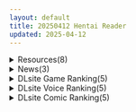 ```yaml
---
layout: default
title: 20250412 Hentai Reader
updated: 2025-04-12
---
```


<details class='content-parent'>
<summary>
Resources(8)
</summary>
<details class='content-child'>
<summary>
<span class='rss-title'> [自购][官中][RJ01169914][ウー]SiNiSistar2[3.68G] </span> <a class='rss-link' href='https://gmgard.com/gm129025' target='_blank'>&nbsp;</a>
<div class='rss-published'> 🕛 20250411 16:14:41</div>
</summary>
<img src="https://img.dlspup.org/RJ01169914/RJ01169914_img_main.jpg" /><br /><p>
入正页面：点击转跳
社团名/商标名：ウー
贩卖日：2025年04月12日 0点
支持的语言：中文(简体字) 中文(繁体字) 日文 英文
分类：像素 修女 丸吞 怀孕 产卵 羞辱 巨乳/爆乳 虐待/ryona</p>
</details>
<details class='content-child'>
<summary>
<span class='rss-title'> [日系/合集][ぐじら4ごう (ぐじら)]キメセクに敗けた娼年等46本[男娘/全彩][3.2G] </span> <a class='rss-link' href='https://gmgard.com/gm129023' target='_blank'>&nbsp;</a>
<div class='rss-published'> 🕛 20250411 14:51:46</div>
</summary>
<img src="https://static.gmgard.us/Images/upload/94160112114122698.jpg" /><br /><p>(C88) [ぐじら４ごう (ぐじら)] 成仏ックス (アイドルマスター シンデレラガールズ) [中国翻訳]
(C89) [ぐじら４ごう (ぐじら)] ギャルビッチ少年の淫性 [空想少年汉化]
(C91) [ぐじら4ごう (ぐじら)] キメセクに敗けた娼年 BEFORE [中国翻訳]
(C93) [ぐじら４ごう (ぐじら)] 殿様、ご乱心です!! [中国翻訳]
(COMIC1☆7) [A・O・I </p>
</details>
<details class='content-child'>
<summary>
<span class='rss-title'> [AI汉化][暂无RJ号][EtherealSunderDev] Ethereal Sunder Ver0.19 [步兵] </span> <a class='rss-link' href='https://gmgard.com/gm129022' target='_blank'>&nbsp;</a>
<div class='rss-published'> 🕛 20250411 14:51:43</div>
</summary>
<img src="https://static.gmgard.us/Images/upload/14546111925422601.jpg" /><br /><p>Ver0.19 2025.4.4
新增：模特工作的最后一个情色场景。在淫乱等级3解锁。
新增：妓院工作的情色场景。
新增：与 Sebastian 的对话，汇报你获得了维持闹鬼庄园结界的球体。
新增：在地区中心地图与 Cedric 的对话。在与 Sebastian 谈论球体后可用。</p>
</details>
<details class='content-child'>
<summary>
<span class='rss-title'> [官中][RJ01245153][PAKOchan Factory] devidevi survivor </span> <a class='rss-link' href='https://gmgard.com/gm129020' target='_blank'>&nbsp;</a>
<div class='rss-published'> 🕛 20250411 14:51:36</div>
</summary>
<img src="https://static.gmgard.us/Images/upload/20438111827569632.jpg" /><br /><p>别玩</p>
</details>
<details class='content-child'>
<summary>
<span class='rss-title'> [Custom_Udon] 路地裏[Fanbox] </span> <a class='rss-link' href='https://gmgard.com/gm129021' target='_blank'>&nbsp;</a>
<div class='rss-published'> 🕛 20250411 10:31:09</div>
</summary>
<img src="https://static.gmgard.us/Images/upload/29335111831091955.jpg" /><br /><p>上浮。</p>
</details>
<details class='content-child'>
<summary>
<span class='rss-title'> 【R3637】[ぬるぬるアニメ]【4Kアニメ】つるぺたおんなのこ20人・南の島でヒミツのえっち </span> <a class='rss-link' href='https://blog.reimu.net/archives/110111' target='_blank'>&nbsp;</a>
<div class='rss-published'> 🕛 20250411 08:00:23</div>
</summary>
专注于铜矿的AI社团ぬるぬるアニメ今年年初的作品。 在南国的小岛上和一群看起来如果一起做羞羞的事情就会三年起步 &#8230; <a class="more-link" href="https://blog.reimu.net/archives/110111">继续阅读<span class="screen-reader-text">【R3637】[ぬるぬるアニメ]【4Kアニメ】つるぺたおんなのこ20人・南の島でヒミツのえっち</span></a>
</details>
<details class='content-child'>
<summary>
<span class='rss-title'> [SLG/官中][RJ01133637][pachipoi] ねむりもうと/Nemurimouto [ver0.08][PC/安卓][百度/428M] </span> <a class='rss-link' href='https://gmgard.com/gm129019' target='_blank'>&nbsp;</a>
<div class='rss-published'> 🕛 20250411 05:55:43</div>
</summary>
<img src="https://static.gmgard.us/Images/upload/96296110952032076.jpg" /><br /><p>原名丨Nemurimouto
版本丨0.08
日期丨2025/4/10
语言丨中文，日文，英文
社团丨pachipoi
平台丨Windows Android
RJ号丨RJ01133637
入正丨https://pachipoi.itch.io/nemurimouto</p>
</details>
<details class='content-child'>
<summary>
<span class='rss-title'> 【S4805】[ELF] ボクの彼女はガテン系 / 彼女がした事、僕がされた事 / 巨乳妻完全捕獲計画 / ボクの妻がアイツに寝取られました / 民工女友 汉化硬盘版 </span> <a class='rss-link' href='https://blog.reimu.net/archives/109606' target='_blank'>&nbsp;</a>
<div class='rss-published'> 🕛 20250411 05:00:18</div>
</summary>
首先，我不是NTR厨，其次，我不是NTR厨，最后，我不是NTR厨，以上。 又是一个ELF的补档，这次补档的是【 &#8230; <a class="more-link" href="https://blog.reimu.net/archives/109606">继续阅读<span class="screen-reader-text">【S4805】[ELF] ボクの彼女はガテン系 / 彼女がした事、僕がされた事 / 巨乳妻完全捕獲計画 / ボクの妻がアイツに寝取られました / 民工女友 汉化硬盘版</span></a>
</details>

</details>
<details class='content-parent'>
<summary>
News(3)
</summary>
<details class='content-child'>
<summary>
<span class='rss-title'> RIDE JAPAN 【蓬松娘】评测！——“草莓牛奶的柔情外表下，内心却是一颗暴走的汽油弹！” </span> <a class='rss-link' href='https://mingqiceping.com/7192.html' target='_blank'>&nbsp;</a>
<div class='rss-published'> 🕛 20250411 17:21:30</div>
</summary>
https://mingqiceping.com/wp-content/uploads/thumb/2025/04/fill_w313_h235_g0_mark_435345-1.jpg
</details>
<details class='content-child'>
<summary>
<span class='rss-title'> Steam上一18禁遊戲涉及過激內容遭女性遊戲組織抗議，最終決定下架 </span> <a class='rss-link' href='https://www.4gamers.com.tw/news/detail/71213/steam-game-promoting-sexual-assault-removed-from-sale' target='_blank'>&nbsp;</a>
<div class='rss-published'> 🕛 20250411 16:18:26</div>
</summary>
<img src="https://img.4gamers.com.tw/news-image/dd3034fe-4acb-4b3c-881d-2728c3cbab4b.jpg"/>
hmm...
</details>
<details class='content-child'>
<summary>
<span class='rss-title'> 超濃起司農場模擬《Sloppy Fields》將登Steam，紳士逐漸不獸控制的牧場物語 </span> <a class='rss-link' href='https://www.4gamers.com.tw/news/detail/71209/sloppy-fields-is-a-cozy-tycoon-farming-game-but-just-for-adult' target='_blank'>&nbsp;</a>
<div class='rss-published'> 🕛 20250411 16:07:19</div>
</summary>
<img src="https://img.4gamers.com.tw/news-image/3285b83c-008d-4a64-b017-ec8d8dd37f3c.jpg"/>
夏天即將登場
</details>

</details>
<details class='content-parent'>
<summary>
DLsite Game Ranking(5)
</summary>
<details class='content-child'>
<summary>
<span class='rss-title'> 【中英日】SiNiSistar2 [ウー] </span> <a class='rss-link' href='https://www.dlsite.com/maniax/work/=/product_id/RJ01169914.html' target='_blank'>&nbsp;</a>
<div class='rss-published'> 🕛 20250412 13:16:43</div>
</summary>
<img src ="http://img.dlsite.jp/modpub/images2/work/doujin/RJ01170000/RJ01169914_img_main.jpg"/><br/>一款以“被敌人打倒时的绝望感、对毁灭·死亡的憧憬、被虐的官能”为主题的简单动作角色扮演游戏。以被诅咒的城镇和周边地区为舞台，玩家将扮演驱除魔物的修女进行战斗。
</details>
<details class='content-child'>
<summary>
<span class='rss-title'> 淫堕の冒険者アンナ～最強の冒険者が底辺男の女になるまで～ [もりもり屋] </span> <a class='rss-link' href='https://www.dlsite.com/maniax/work/=/product_id/RJ01370291.html' target='_blank'>&nbsp;</a>
<div class='rss-published'> 🕛 20250412 13:16:43</div>
</summary>
<img src ="http://img.dlsite.jp/modpub/images2/work/doujin/RJ01371000/RJ01370291_img_main.jpg"/><br/>最強の爆乳ヒロインが無能の底辺男の女にされるRPG
</details>
<details class='content-child'>
<summary>
<span class='rss-title'> 404号室の性感マッサージ [シン・ギュラリティー] </span> <a class='rss-link' href='https://www.dlsite.com/maniax/work/=/product_id/RJ01356701.html' target='_blank'>&nbsp;</a>
<div class='rss-published'> 🕛 20250412 13:16:43</div>
</summary>
<img src ="http://img.dlsite.jp/modpub/images2/work/doujin/RJ01357000/RJ01356701_img_main.jpg"/><br/>マッサージ好き必見の3Dゲーム！凝り固まったバストをほぐし、悪いものが溜まった膣を中から柔らかくしてあげましょう。オイルを塗ってカラダをぬるぬるに…媚薬で全身気持ちよく…、届かないところは道具(?)を使ってほぐしていきましょう。さあ、あなたは今日から404号室のマッサージ師です。
</details>
<details class='content-child'>
<summary>
<span class='rss-title'> ひみつきちのヒミツ [闇文鳥] </span> <a class='rss-link' href='https://www.dlsite.com/maniax/work/=/product_id/RJ01355079.html' target='_blank'>&nbsp;</a>
<div class='rss-published'> 🕛 20250412 13:16:43</div>
</summary>
<img src ="http://img.dlsite.jp/modpub/images2/work/doujin/RJ01356000/RJ01355079_img_main.jpg"/><br/>小さな廃屋でおっきなおっぱいの女の子達とエッチするドットアニメーションおさわりSLG
</details>
<details class='content-child'>
<summary>
<span class='rss-title'> 淫紋憑きのマザー・アリシア [のうむ] </span> <a class='rss-link' href='https://www.dlsite.com/maniax/work/=/product_id/RJ01355493.html' target='_blank'>&nbsp;</a>
<div class='rss-published'> 🕛 20250412 13:16:43</div>
</summary>
<img src ="http://img.dlsite.jp/modpub/images2/work/doujin/RJ01356000/RJ01355493_img_main.jpg"/><br/>おばさん シスター 淫紋
</details>

</details>
<details class='content-parent'>
<summary>
DLsite Voice Ranking(5)
</summary>
<details class='content-child'>
<summary>
<span class='rss-title'> ★4/24まで限定特典付き★妖艶な敵国尋問官のドスケベ乳首責め調教【わる～い政府の尋問官がスパイのショタをねっとり乳首責めして、売国奴のマゾ犬に調教する話】 [悪女名鑑(常世常闇所々)] </span> <a class='rss-link' href='https://www.dlsite.com/maniax/work/=/product_id/RJ01357279.html' target='_blank'>&nbsp;</a>
<div class='rss-published'> 🕛 20250412 13:16:44</div>
</summary>
<img src ="http://img.dlsite.jp/modpub/images2/work/doujin/RJ01358000/RJ01357279_img_main.jpg"/><br/>敵国尋問官がスパイのショタを乳首責めして、極秘の機密情報を吐かせるマゾ向けの話です。 敵国に捕らわれてしまった諜報員のショタ… 美しい尋問官のリリーにねっとりと乳首を意地悪されます… ショタは極秘の情報を吐いてしまうのでしょうか?  CV 大山チロル様
</details>
<details class='content-child'>
<summary>
<span class='rss-title'> ✅4/14まで早期限定特典✅【密着淫語囁き】催○おまんこコレクション ～絶対服従アイドルオナホハーレム～【KU100】 [失楽少女] </span> <a class='rss-link' href='https://www.dlsite.com/maniax/work/=/product_id/RJ01350314.html' target='_blank'>&nbsp;</a>
<div class='rss-published'> 🕛 20250412 13:16:44</div>
</summary>
<img src ="http://img.dlsite.jp/modpub/images2/work/doujin/RJ01351000/RJ01350314_img_main.jpg"/><br/>この世の全てのエッロ～いメスは、ぜ～んぶあなたの所有物…っ! 絶対服従アイドル催○オナホハーレム! CV.陽向葵ゅか様 浅木式様 秋野かえで様
</details>
<details class='content-child'>
<summary>
<span class='rss-title'> 共犯関係2～兄さんは妹を見捨てるんですか?～【KU-100/小花衣こっこさん】 [チームランドセル] </span> <a class='rss-link' href='https://www.dlsite.com/maniax/work/=/product_id/RJ01359762.html' target='_blank'>&nbsp;</a>
<div class='rss-published'> 🕛 20250412 13:16:44</div>
</summary>
<img src ="http://img.dlsite.jp/modpub/images2/work/doujin/RJ01360000/RJ01359762_img_main.jpg"/><br/>セックスしないと眠れない体の妹と性の関係をやめたい?あなたの葛藤の物語。 実妹との純愛物語。
</details>
<details class='content-child'>
<summary>
<span class='rss-title'> 絶対服従♡マゾ御用達いじわる後輩メンエス [いちのや] </span> <a class='rss-link' href='https://www.dlsite.com/maniax/work/=/product_id/RJ01368898.html' target='_blank'>&nbsp;</a>
<div class='rss-published'> 🕛 20250412 13:16:44</div>
</summary>
<img src ="http://img.dlsite.jp/modpub/images2/work/doujin/RJ01369000/RJ01368898_img_main.jpg"/><br/>理想を何でも叶えてくれるメンエス再び！「甘々にいじめてくれる後輩」がさらにパワーアップ♡ 女性優位、耳舐め、手コキ、射精我慢…じわじわと興奮を煽られ、弱点を執拗に責められてお店に内緒で裏オプ本番も…♡ CV:一之瀬りと
</details>
<details class='content-child'>
<summary>
<span class='rss-title'> ✅️10日間限定特典✅️【総キス回数1300回超え】クールダウナーな巨乳サキュバス女王様と甘やかし《オス煽り受精チン媚びラブキス》&《濃厚王様セックスで密着種付け》 [Otozock] </span> <a class='rss-link' href='https://www.dlsite.com/maniax/work/=/product_id/RJ01354264.html' target='_blank'>&nbsp;</a>
<div class='rss-published'> 🕛 20250412 13:16:44</div>
</summary>
<img src ="http://img.dlsite.jp/modpub/images2/work/doujin/RJ01355000/RJ01354264_img_main.jpg"/><br/>この世で貴方だけの景色【高貴で最強の魔族の女王(メス)をおちんぽにひざまずかせる絶景──】総キス回数1300回以上! 遮るもののないオスとメスだけのひたすらラブキス  × 慈しむような母性MAXイチャラブ甘々H × あなたのおちんぽ様にオス媚びお仕置きH 圧倒的強者の魔族の女王に蕩けさせられるような尽くされプレイ、チン媚び敗北雑魚メスプレイどちらも楽しめるラブラブイチャイチャ甘々トラック & 人間おちんぽ様でお仕置きトラック
</details>

</details>
<details class='content-parent'>
<summary>
DLsite Comic Ranking(5)
</summary>
<details class='content-child'>
<summary>
<span class='rss-title'> 異教徒交流会 [ヨールキ・パールキ] </span> <a class='rss-link' href='https://www.dlsite.com/maniax/work/=/product_id/RJ01123497.html' target='_blank'>&nbsp;</a>
<div class='rss-published'> 🕛 20250412 13:16:46</div>
</summary>
<img src ="http://img.dlsite.jp/modpub/images2/work/doujin/RJ01124000/RJ01123497_img_main.jpg"/><br/>巫女と神子と特異体質
</details>
<details class='content-child'>
<summary>
<span class='rss-title'> 呪いの下着転生  ～ヒロインたちは触手下着に寄生されました～【コミカライズ版】 [聖華快楽書店] </span> <a class='rss-link' href='https://www.dlsite.com/maniax/work/=/product_id/RJ01350021.html' target='_blank'>&nbsp;</a>
<div class='rss-published'> 🕛 20250412 13:16:46</div>
</summary>
<img src ="http://img.dlsite.jp/modpub/images2/work/doujin/RJ01351000/RJ01350021_img_main.jpg"/><br/>触手下着に転生したので異世界美少女たちに寄生しまくって意のままに操ります。
</details>
<details class='content-child'>
<summary>
<span class='rss-title'> あらあらママと娘の彼氏 [ふらいでぃっしゅ] </span> <a class='rss-link' href='https://www.dlsite.com/maniax/work/=/product_id/RJ01368031.html' target='_blank'>&nbsp;</a>
<div class='rss-published'> 🕛 20250412 13:16:46</div>
</summary>
<img src ="http://img.dlsite.jp/modpub/images2/work/doujin/RJ01369000/RJ01368031_img_main.jpg"/><br/>にこやかな人妻がボクにだけ見せる『メス』の顔…
</details>
<details class='content-child'>
<summary>
<span class='rss-title'> 脳改造しあわせ家族2-父の非情なる兄弟どんぶり [グロッキー帳] </span> <a class='rss-link' href='https://www.dlsite.com/maniax/work/=/product_id/RJ01366750.html' target='_blank'>&nbsp;</a>
<div class='rss-published'> 🕛 20250412 13:16:46</div>
</summary>
<img src ="http://img.dlsite.jp/modpub/images2/work/doujin/RJ01367000/RJ01366750_img_main.jpg"/><br/>父による〇脳は激しさを増す！わが子を男の娘化し、兄弟ともども性〇隷ダッチワイフに堕とす！
</details>
<details class='content-child'>
<summary>
<span class='rss-title'> ゲーマー同僚神崎さんが勝手に住み着いてエロく迫ってくるんだが?! [南浜屋] </span> <a class='rss-link' href='https://www.dlsite.com/maniax/work/=/product_id/RJ01191376.html' target='_blank'>&nbsp;</a>
<div class='rss-published'> 🕛 20250412 13:16:46</div>
</summary>
<img src ="http://img.dlsite.jp/modpub/images2/work/doujin/RJ01192000/RJ01191376_img_main.jpg"/><br/>ある日突然、同僚のゲーマー女子が勝手に住み着くようになって…。 一緒にゲームをして夜はセックス… 自分たちの関係はただのセフレなのだろうか? それとも…。
</details>

</details>
